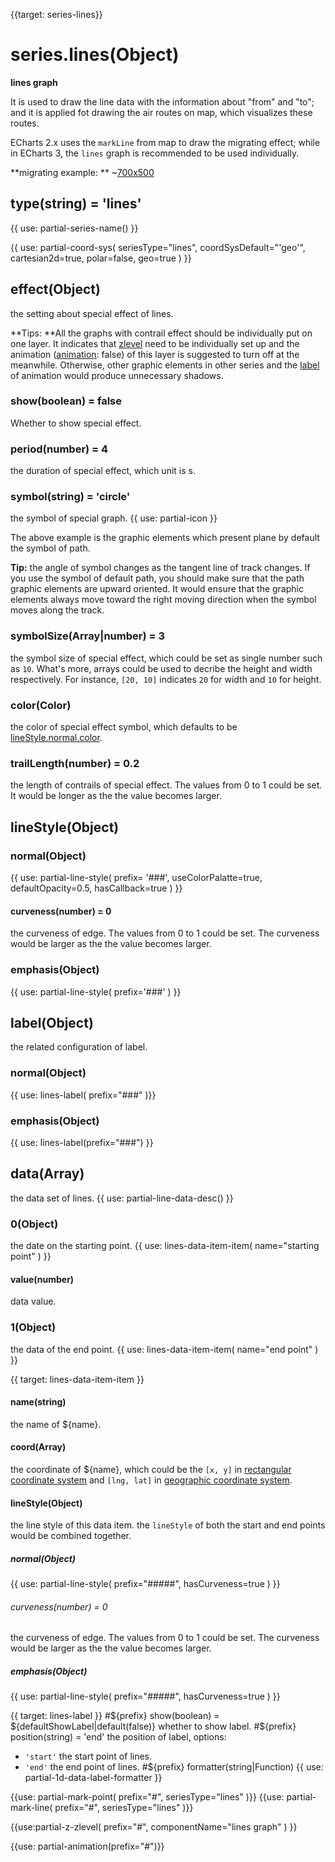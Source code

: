 
{{target: series-lines}}

# series.lines(Object)

**lines graph**

It is used to draw the line data with the information about "from" and "to"; and it is applied fot drawing the air routes on map, which visualizes these routes.

ECharts 2.x uses the `markLine` from map to draw the migrating effect; while in ECharts 3, the `lines` graph is recommended to be used individually.

**migrating example: **
~[700x500](${galleryViewPath}geo-lines&edit=1&reset=1)


## type(string) = 'lines'

{{ use: partial-series-name() }}


{{ use: partial-coord-sys(
    seriesType="lines",
    coordSysDefault="'geo'",
    cartesian2d=true,
    polar=false,
    geo=true
) }}

## effect(Object)
the setting about special effect of lines.

**Tips: **All the graphs with contrail effect should be individually put on one layer. It indicates that [zlevel](~series-lines.zlevel) need to be individually set up and the animation ([animation](~series-lines.animation): false)  of this layer is suggested to turn off at the meanwhile. Otherwise, other graphic elements in other series and the [label](~series-lines.label) of animation would produce unnecessary shadows.  

### show(boolean) = false
Whether to show special effect.
### period(number) = 4
the duration of special effect, which unit is s.
### symbol(string) = 'circle'
the symbol of special graph.
{{ use: partial-icon }}

The above example is the graphic elements which present plane by default the symbol of path. 

**Tip:** the angle of symbol changes as the tangent line of track changes. If you use the symbol of default path, you should make sure that the path graphic elements are upward oriented. It would ensure that the graphic elements always move toward the right moving direction when the symbol moves along the track. 

### symbolSize(Array|number) = 3
the symbol size of special effect, which could be set as single number such as `10`. What's more, arrays could be used to decribe the height and width respectively. For instance, `[20, 10]` indicates `20` for width and  `10` for height.  

### color(Color)
the color of special effect symbol, which defaults to be [lineStyle.normal.color](~series-lines.lineStyle.normal.color).

### trailLength(number) = 0.2
the length of contrails of special effect.  The values from 0 to 1 could be set. It would be longer as the the value becomes larger. 

## lineStyle(Object)
### normal(Object)
{{ use: partial-line-style(
    prefix= '###',
    useColorPalatte=true,
    defaultOpacity=0.5,
    hasCallback=true
) }}

#### curveness(number) = 0
the curveness of edge. The values from 0 to 1 could be set. The curveness would be larger as the the value becomes larger. 

### emphasis(Object)
{{ use: partial-line-style(
    prefix='###'
) }}

## label(Object)
the related configuration of label.
### normal(Object)
{{ use: lines-label(
    prefix="###"
)}}
### emphasis(Object)
{{ use: lines-label(prefix="###") }}

## data(Array)
the data set of lines.
{{ use: partial-line-data-desc() }}

### 0(Object)
the date on the starting point.
{{ use: lines-data-item-item(
    name="starting point"
) }}
#### value(number)
data value.

### 1(Object)
the data of the end point.
{{ use: lines-data-item-item(
    name="end point"
) }}


{{ target: lines-data-item-item }}
#### name(string)
the name of ${name}.
#### coord(Array)
the coordinate of ${name}, which could be the `[x, y]` in [rectangular coordinate system](~grid) and `[lng, lat]` in [geographic coordinate system](~geo).

#### lineStyle(Object)
the line style of this data item. the `lineStyle` of both the start and end points would be combined together.
##### normal(Object)
{{ use: partial-line-style(
    prefix="#####",
    hasCurveness=true
) }}
###### curveness(number) = 0
the curveness of edge. The values from 0 to 1 could be set. The curveness would be larger as the the value becomes larger. 
##### emphasis(Object)
{{ use: partial-line-style(
    prefix="#####",
    hasCurveness=true
) }}


{{ target: lines-label }}
#${prefix} show(boolean) = ${defaultShowLabel|default(false)}
whether to show label.
#${prefix} position(string) = 'end'
the position of label, options: 
+ `'start'` the start point of lines.
+ `'end'`   the end point of lines.
#${prefix} formatter(string|Function)
{{ use: partial-1d-data-label-formatter }}

{{use: partial-mark-point(
    prefix="#",
    seriesType="lines"
)}}
{{use: partial-mark-line(
    prefix="#",
    seriesType="lines"
)}}

{{use:partial-z-zlevel(
    prefix="#",
    componentName="lines graph"
) }}

{{use: partial-animation(prefix="#")}}